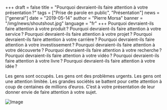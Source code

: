 +++
draft = false
title = "Pourquoi devraient-ils faire attention à votre présentation ?"
tags = ["Prise de parole en public", "Présentation"]
news = ["general"]
date = "2019-05-14"
author = "Pierre Morsa"
banner = "/img/news/shoutshout.jpg"
language = "fr"
+++
Pourquoi devraient-ils faire attention à votre produit ?
Pourquoi devraient-ils faire attention à votre service ?
Pourquoi devraient-ils faire attention à votre projet ?
Pourquoi devraient-ils faire attention à votre carrière ?
Pourquoi devraient-ils faire attention à votre investissement ?
Pourquoi devraient-ils faire attention à votre découverte ?
Pourquoi devraient-ils faire attention à votre recherche ?
Pourquoi devraient-ils faire attention à votre vidéo ?
Pourquoi devraient-ils faire attention à votre livre ?
Pourquoi devraient-ils faire attention à votre idée ?

Les gens sont occupés. Les gens ont des problèmes urgents. Les gens ont une attention limitée. Les grandes sociétés se battent pour cette attention à coup de centaines de millions d’euros. C’est à votre présentation de leur donner envie de faire attention à votre sujet.

![Image](/img/news/shoutshout.jpg)